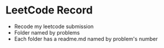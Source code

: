 LeetCode Record
===

- Recode my leetcode submission
- Folder named by problems
- Each folder has a readme.md named by problem's number